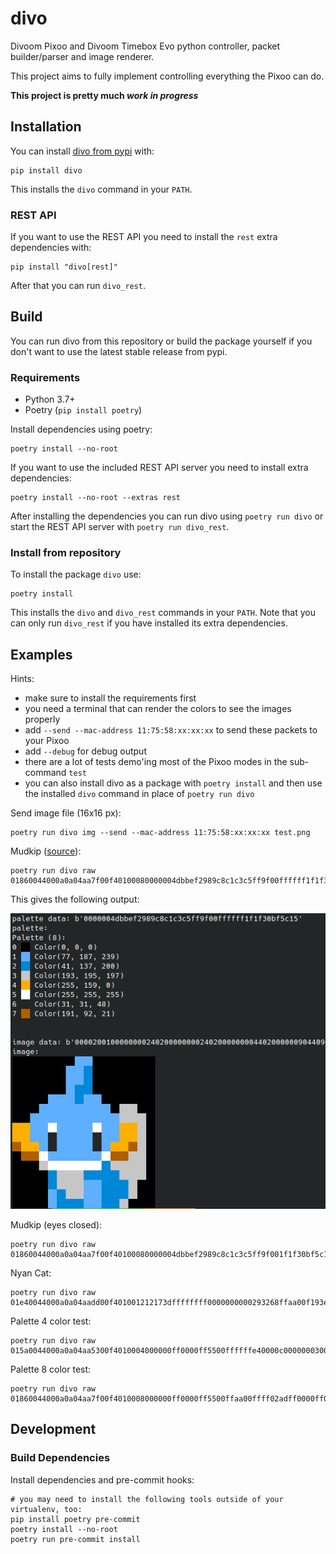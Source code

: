 # divo

Divoom Pixoo and Divoom Timebox Evo python controller, packet builder/parser and image renderer.

This project aims to fully implement controlling everything the Pixoo can do.

**This project is pretty much *work in progress***

## Installation

You can install [divo from pypi](https://pypi.org/project/divo/) with:

```shell
pip install divo
```

This installs the `divo` command in your `PATH`.

### REST API

If you want to use the REST API you need to install the `rest` extra dependencies with:

```shell
pip install "divo[rest]"
```

After that you can run `divo_rest`.

## Build

You can run divo from this repository or build the package yourself if you don't want to use the latest stable release from pypi.

### Requirements

* Python 3.7+
* Poetry (`pip install poetry`)

Install dependencies using poetry:

```shell
poetry install --no-root
```

If you want to use the included REST API server you need to install extra dependencies:

```shell
poetry install --no-root --extras rest
```

After installing the dependencies you can run divo using `poetry run divo` or start the REST API server with `poetry run divo_rest`.

### Install from repository

To install the package `divo` use:

```shell
poetry install
```

This installs the `divo` and `divo_rest` commands in your `PATH`. Note that you can only run `divo_rest` if you have installed its extra dependencies.

## Examples

Hints:

* make sure to install the requirements first
* you need a terminal that can render the colors to see the images properly
* add `--send --mac-address 11:75:58:xx:xx:xx` to send these packets to your Pixoo
* add `--debug` for debug output
* there are a lot of tests demo'ing most of the Pixoo modes in the sub-command `test`
* you can also install divo as a package with `poetry install` and then use the installed `divo` command in place of `poetry run divo`

Send image file (16x16 px):

```shell
poetry run divo img --send --mac-address 11:75:58:xx:xx:xx test.png
```

Mudkip ([source](https://pixel.divoom-gz.com/#/pages/index/udetail?uid=400541387&suid=401026599)):

```shell
poetry run divo raw 01860044000a0a04aa7f00f40100080000004dbbef2989c8c1c3c5ff9f00ffffff1f1f30bf5c1500002001000000002402000000002402000000004402000000904409000000922449b00140922449b20d64d22469420e64e22471420e27e32471c80ff89b2449ff0d00d6b6adb60d00a06d92b40d00a06d89a40100106d89a401001049893400512802
```

This gives the following output:

![Terminal output of a pixel graphic](./doc/img/example-mudkip.png)

Mudkip (eyes closed):

```shell
poetry run divo raw 01860044000a0a04aa7f00f40100080000004dbbef2989c8c1c3c5ff9f001f1f30bf5c15ffffff00000000000000002001000000002402000000002402000000004402000000904409000000922449006c40922449826d64922449426e64da2469436e2693264d486fb09f24c9ed6d00f6ffbfb66d00a06d92a40d00106d89a401001049893400142702
```

Nyan Cat:

```shell
poetry run divo raw 01e40044000a0a04aadd00f401001212173dffffffff0000000000293268ffaa00f193ed7b757bffff02e547da00ff005b585b00aaff6b74b2aa01ff909eddc1d9f2a5e6ff0004000000000000000000000000000000004000420821c618638c4108214208314a29659432c820a594518a31e38c31c619a594518c31e39c73ce1908a1518c49e38471c21808a1519231e38c71c6184aa9518c31c39cb38e194aa9518a49e3ac75d6198c31364a29658c31c6688c3176c618638c735a6bce39b7d67befbdb5de7bce39f7de7befbdf7c27b1042082184104218608031400821841042080384515d02
```

Palette 4 color test:

```shell
poetry run divo raw 015a0044000a0a04aa5300f4010004000000ff0000ff5500ffffffe40000c0000000300000000c000000030000c0000000300000000c000000030000c0000000300000000c000000030000c0000000300000000c00000003000000dc0c02
```

Palette 8 color test:

```shell
poetry run divo raw 01860044000a0a04aa7f00f4010008000000ff0000ff5500ffaa00ffff02adff0000ff00ffffff88c6fa0000e000000000001c000000008003000000007000000000000e00000000c001000000003800000000000700000000e000000000001c000000008003000000007000000000000e00000000c00100000000380000000000070000000000ee1602
```

## Development

### Build Dependencies

Install dependencies and pre-commit hooks:

```shell
# you may need to install the following tools outside of your virtualenv, too:
pip install poetry pre-commit
poetry install --no-root
poetry run pre-commit install
```
